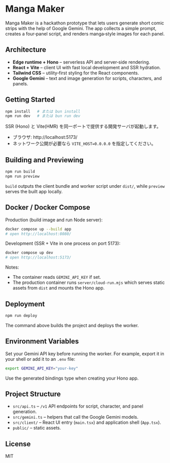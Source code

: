 # Manga Maker

Manga Maker is a hackathon prototype that lets users generate short comic strips with the help of Google Gemini.  The app collects a simple prompt, creates a four‑panel script, and renders manga‑style images for each panel.

## Architecture
- **Edge runtime + Hono** – serverless API and server‑side rendering.
- **React + Vite** – client UI with fast local development and SSR hydration.
- **Tailwind CSS** – utility‑first styling for the React components.
- **Google Gemini** – text and image generation for scripts, characters, and panels.

## Getting Started
```bash
npm install   # または bun install
npm run dev   # または bun run dev
```
SSR (Hono) と Vite(HMR) を同一ポートで提供する開発サーバが起動します。

- ブラウザ: http://localhost:5173/
- ネットワーク公開が必要なら `VITE_HOST=0.0.0.0` を指定してください。

## Building and Previewing
```bash
npm run build
npm run preview
```
`build` outputs the client bundle and worker script under `dist/`, while `preview` serves the built app locally.

## Docker / Docker Compose

Production (build image and run Node server):
```bash
docker compose up --build app
# open http://localhost:8080/
```

Development (SSR + Vite in one process on port 5173):
```bash
docker compose up dev
# open http://localhost:5173/
```

Notes:
- The container reads `GEMINI_API_KEY` if set.
- The production container runs `server/cloud-run.mjs` which serves static assets from `dist` and mounts the Hono app.

## Deployment
```bash
npm run deploy
```
The command above builds the project and deploys the worker.

## Environment Variables
Set your Gemini API key before running the worker. For example, export it in your shell or add it to an `.env` file:
```bash
export GEMINI_API_KEY="your-key"
```

Use the generated bindings type when creating your Hono app.

## Project Structure
- `src/api.ts` – `/v1` API endpoints for script, character, and panel generation.
- `src/gemini.ts` – helpers that call the Google Gemini models.
- `src/client/` – React UI entry (`main.tsx`) and application shell (`App.tsx`).
- `public/` – static assets.

## License
MIT
